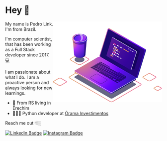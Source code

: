 # Hey 👋

<img align="right" src="https://github.com/pedrolink/pedrolink/blob/main/image/computer.png" width="350"/>

My name is Pedro Link. I'm from Brazil. 

I'm computer scientist, that has been working as a Full Stack developer since 2017. 💻

I am passionate about what I do. I am a proactive person and always looking for new learnings.

- 📍 From RS living in Erechim
- 👨🏼‍💻 Python developer at [Órama Investimentos](https://www.orama.com.br/)

Reach me out 👇🏼

[![Linkedin Badge](https://img.shields.io/badge/-LinkedIn-blue?style=flat-square&logo=Linkedin&logoColor=white&link=https://www.linkedin.com/in/pedro-link-745565171/)](https://www.linkedin.com/in/pedro-link-745565171/) 
[![Instagram Badge](https://img.shields.io/badge/-Instagram-violet?style=flat-square&logo=Instagram&logoColor=white&link=https://www.instagram.com/pe.link/)](https://www.instagram.com/pe.link/)
